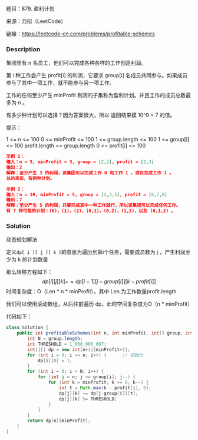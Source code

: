 题目：879. 盈利计划

来源：力扣（LeetCode）

链接：https://leetcode-cn.com/problems/profitable-schemes

### Description

集团里有 n 名员工，他们可以完成各种各样的工作创造利润。

第 i 种工作会产生 profit[i] 的利润，它要求 group[i] 名成员共同参与。如果成员参与了其中一项工作，就不能参与另一项工作。

工作的任何至少产生 minProfit 利润的子集称为盈利计划。并且工作的成员总数最多为 n 。

有多少种计划可以选择？因为答案很大，所以 返回结果模 10^9 + 7 的值。


提示：

1 <= n <= 100
0 <= minProfit <= 100
1 <= group.length <= 100
1 <= group[i] <= 100
profit.length == group.length
0 <= profit[i] <= 100

```json
示例 1：
输入：n = 5, minProfit = 3, group = [2,2], profit = [2,3]
输出：2
解释：至少产生 3 的利润，该集团可以完成工作 0 和工作 1 ，或仅完成工作 1 。
总的来说，有两种计划。

示例 2：
输入：n = 10, minProfit = 5, group = [2,3,5], profit = [6,7,8]
输出：7
解释：至少产生 5 的利润，只要完成其中一种工作就行，所以该集团可以完成任何工作。
有 7 种可能的计划：(0)，(1)，(2)，(0,1)，(0,2)，(1,2)，以及 (0,1,2) 。
```

### Solution

动态规划解法

定义`dp[ i ][ j ][ k ]`的意思为遍历到第i个任务，需要成员数为 j ，产生利润至少为 k 的计划数量

那么转移方程如下：
$$
dp[i][j][k] += dp[i-1][j-group[i]][k-profit[i]]
$$
时间复杂度：O（Len * n * minProfit），其中 Len 为工作数量profit.length

我们可以使用滚动数组，从后往前遍历 dp，此时空间复杂度为O（n * minProfit）

代码如下：

```java
class Solution {
    public int profitableSchemes(int n, int minProfit, int[] group, int[] profit) {
        int N = group.length;
        int THRESHOLD = 1_000_000_007;
        int[][] dp = new int[n+1][minProfit+1];
        for (int i = 0; i <= n; i++) {		// 初始化
            dp[i][0] = 1;
        }
        for (int i = 0; i < N; i++) {
            for (int j = n; j >= group[i]; j--) {
                for (int k = minProfit; k >= 0; k--) {
                    int t = Math.max(k - profit[i], 0);
                    dp[j][k] += dp[j-group[i]][t];
                    dp[j][k] %= THRESHOLD;
                }
            }
        }
        return dp[n][minProfit];
    }
}
```

